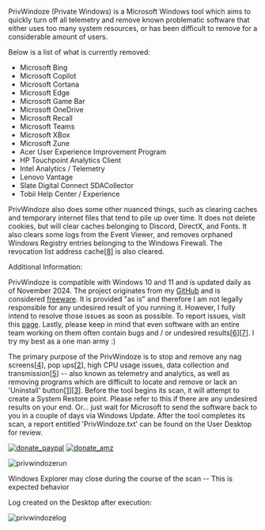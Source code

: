 PrivWindoze (Private Windows) is a Microsoft Windows tool which aims to quickly turn off all telemetry and remove known problematic software that either uses too many system resources, or has been difficult to remove for a considerable amount of users.

Below is a list of what is currently removed:

- Microsoft Bing
- Microsoft Copilot
- Microsoft Cortana
- Microsoft Edge
- Microsoft Game Bar
- Microsoft OneDrive
- Microsoft Recall
- Microsoft Teams
- Microsoft XBox
- Microsoft Zune
- Acer User Experience Improvement Program
- HP Touchpoint Analytics Client
- Intel Analytics / Telemetry
- Lenovo Vantage
- Slate Digital Connect SDACollector
- Tobii Help Center / Experience

PrivWindoze also does some other nuanced things, such as clearing caches and temporary internet files that tend to pile up over time. It does not delete cookies, but will clear caches belonging to Discord, DirectX, and Fonts. It also clears some logs from the Event Viewer, and removes orphaned Windows Registry entries belonging to the Windows Firewall. The revocation list address cache[[8](https://www.gradenegger.eu/en/view-and-clear-the-address-cache-for-blacklists-crl-url-cache/)] is also cleared.

Additional Information:

PrivWindoze is compatible with Windows 10 and 11 and is updated daily as of November 2024. The project originates from my [GitHub](https://github.com/thisisu) and is considered [freeware](https://en.wikipedia.org/wiki/Freeware). It is provided "as is" and therefore I am not legally responsible for any undesired result of you running it. However, I fully intend to resolve those issues as soon as possible. To report issues, visit this [page](https://github.com/thisisu/PrivWindoze/issues). Lastly, please keep in mind that even software with an entire team working on them often contain bugs and / or undesired results[[6](https://www.bleepingcomputer.com/news/security/crowdstrike-update-crashes-windows-systems-causes-outages-worldwide/)][[7](https://www.bleepingcomputer.com/news/technology/malwarebytes-mistakenly-blocks-google-youtube-for-malware/)]. I try my best as a one man army :)

The primary purpose of the PrivWindoze is to stop and remove any nag screens[[4](https://www.elevenforum.com/t/enable-or-disable-lets-finish-setting-up-your-device-in-windows-11.5205/)], pop ups[[2](https://www.theverge.com/2023/8/30/23851902/microsoft-bing-popups-windows-11-malware)], high CPU usage issues, data collection and transmission[[5](https://www.pcmag.com/news/hp-accused-of-quietly-installing-spyware-on-windows-pcs)] -- also known as telemetry and analytics, as well as removing programs which are difficult to locate and remove or lack an 'Uninstall' button[[1](https://www.wintips.org/fix-cannot-uninstall-microsoft-edge-uninstall-is-greyed-out/)][[3](https://www.reddit.com/r/Hewlett_Packard/comments/lpxcwv/uninstall_hp_touchpoint_analytics_client/)]. Before the tool begins its scan, it will attempt to create a System Restore point. Please refer to this if there are any undesired results on your end. Or... just wait for Microsoft to send the software back to you in a couple of days via Windows Update. After the tool completes its scan, a report entitled 'PrivWindoze.txt' can be found on the User Desktop for review.



[![donate_paypal](https://github.com/user-attachments/assets/aadd1f47-fe6a-4f61-97d4-5f30ff29fc33)](https://www.paypal.com/donate/?hosted_button_id=E68FUAQG2758N)  [![donate_amz](https://github.com/user-attachments/assets/10476e9c-92f3-4271-8410-6f38624c94b8)](https://www.amazon.com/hz/wishlist/ls/C2QC509ZM1BG?ref_=wl_share)

![privwindozerun](https://github.com/user-attachments/assets/a6424388-50d1-4305-995c-120c4c30ce21)

Windows Explorer may close during the course of the scan -- This is expected behavior

Log created on the Desktop after execution:


![privwindozelog](https://github.com/user-attachments/assets/f1a9fc24-c3af-44c4-bf3d-fd4d72c108e1)
